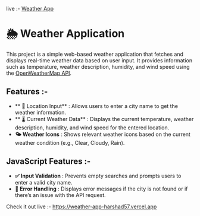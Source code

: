 live :- [Weather App](https://weather-app-harshad57.vercel.app)
# 🌦️ Weather Application

This project is a simple web-based weather application that fetches and displays real-time weather data based on user input. It provides information such as temperature, weather description, humidity, and wind speed using the [OpenWeatherMap API](https://openweathermap.org/).

## Features :-

- ** 📍 Location Input** : Allows users to enter a city name to get the weather information.
- ** 🌡️ Current Weather Data** : Displays the current temperature, weather description, humidity, and wind speed for the entered location.
- **🌤️ Weather Icons** : Shows relevant weather icons based on the current weather condition (e.g., Clear, Cloudy, Rain).

## JavaScript Features :-

- **✅ Input Validation** : Prevents empty searches and prompts users to enter a valid city name.
- **🚨 Error Handling** : Displays error messages if the city is not found or if there’s an issue with the API request.
  
Check it out live :- https://weather-app-harshad57.vercel.app
